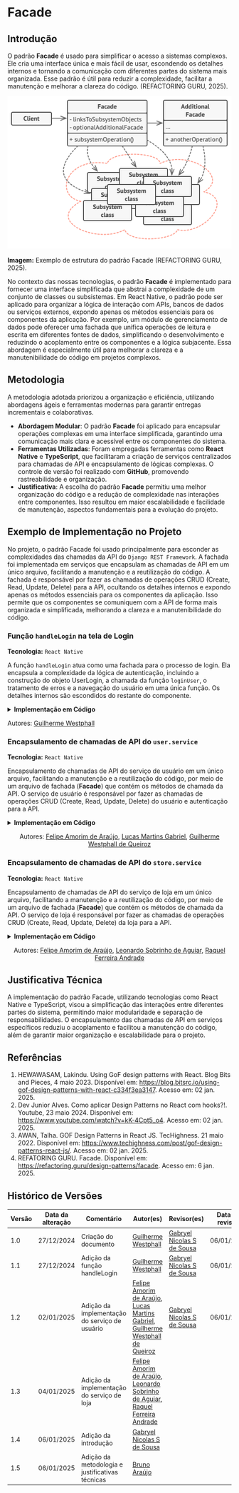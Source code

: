 # Facade

## Introdução

O padrão **Facade** é usado para simplificar o acesso a sistemas complexos. Ele cria uma interface única e mais fácil de usar, escondendo os detalhes internos e tornando a comunicação com diferentes partes do sistema mais organizada. Esse padrão é útil para reduzir a complexidade, facilitar a manutenção e melhorar a clareza do código. (REFACTORING GURU, 2025).

![Facade](./assets/facade.png)

**Imagem:** Exemplo de estrutura do padrão Facade (REFACTORING GURU, 2025).

No contexto das nossas tecnologias, o padrão **Facade** é implementado para fornecer uma interface simplificada que abstrai a complexidade de um conjunto de classes ou subsistemas. Em React Native, o padrão pode ser aplicado para organizar a lógica de interação com APIs, bancos de dados ou serviços externos, expondo apenas os métodos essenciais para os componentes da aplicação. Por exemplo, um módulo de gerenciamento de dados pode oferecer uma fachada que unifica operações de leitura e escrita em diferentes fontes de dados, simplificando o desenvolvimento e reduzindo o acoplamento entre os componentes e a lógica subjacente. Essa abordagem é especialmente útil para melhorar a clareza e a manutenibilidade do código em projetos complexos.

## Metodologia

A metodologia adotada priorizou a organização e eficiência, utilizando abordagens ágeis e ferramentas modernas para garantir entregas incrementais e colaborativas.


- **Abordagem Modular**: O padrão **Facade** foi aplicado para encapsular operações complexas em uma interface simplificada, garantindo uma comunicação mais clara e acessível entre os componentes do sistema.
- **Ferramentas Utilizadas**: Foram empregadas ferramentas como **React Native** e **TypeScript**, que facilitaram a criação de serviços centralizados para chamadas de API e encapsulamento de lógicas complexas. O controle de versão foi realizado com **GitHub**, promovendo rastreabilidade e organização.
- **Justificativa**: A escolha do padrão **Facade** permitiu uma melhor organização do código e a redução de complexidade nas interações entre componentes. Isso resultou em maior escalabilidade e facilidade de manutenção, aspectos fundamentais para a evolução do projeto.

## Exemplo de Implementação no Projeto

No projeto, o padrão Facade foi usado principalmente para esconder as complexidades das chamadas da API do `Django REST Framework`. A fachada foi implementada em serviços que encapsulam as chamadas de API em um único arquivo, facilitando a manutenção e a reutilização do código. A fachada é responsável por fazer as chamadas de operações CRUD (Create, Read, Update, Delete) para a API, ocultando os detalhes internos e expondo apenas os métodos essenciais para os componentes da aplicação. Isso permite que os componentes se comuniquem com a API de forma mais organizada e simplificada, melhorando a clareza e a manutenibilidade do código.

<!-- Explique como as decisões foram tomadas, as ferramentas utilizadas, e justifique escolhas arquiteturais.
>>>>>>> 13d4db7707a38abaa117e2fa3b48ba24b7498641


## Implementações no Código Fonte

<!-- Descreva como o padrão foi implementado no projeto, incluindo código e diagramas. -->

### Função `handleLogin` na tela de Login

**Tecnologia:** `React Native`

A função `handleLogin` atua como uma fachada para o processo de login. Ela encapsula a complexidade da lógica de autenticação, incluindo a construção do objeto UserLogin, a chamada da função `loginUser`, o tratamento de erros e a navegação do usuário em uma única função. Os detalhes internos são escondidos do restante do componente.

<details>
<summary><b>Implementação em Código</b></summary>

**Função** [handleLogin]()

![handleLogin](./assets/userservice-login.png)

</details>

Autores: [Guilherme Westphall](https://github.com/west7)

### Encapsulamento de chamadas de API do `user.service`

**Tecnologia:** `React Native`

Encapsulamento de chamadas de API do serviço de usuário em um único arquivo, facilitando a manutenção e a reutilização do código, por meio de um arquivo de fachada (**Facade**) que contém os métodos de chamada da API. O serviço de usuário é responsável por fazer as chamadas de operações CRUD (Create, Read, Update, Delete) do usuário e autenticação para a API.

<details>
<summary><b>Implementação em Código</b></summary>

**Serviço [user.service.tsx](https://github.com/UnBArqDsw2024-2/2024.2_G7_Entrega_Entrega_03/blob/12-us01/src/HungryHub.2024.2-Front/hungryhub/src/api/services/user.service.tsx)**:

![user.service.tsx](./assets/userservice.png)

**Utilização na tela de registro [register.tsx](https://github.com/UnBArqDsw2024-2/2024.2_G7_Entrega_Entrega_03/blob/12-us01/src/HungryHub.2024.2-Front/hungryhub/src/app/(public)/register.tsx)**:

![register.tsx](./assets/userservice-register.png)

**Utilização na tela de login [login.tsx](https://github.com/UnBArqDsw2024-2/2024.2_G7_Entrega_Entrega_03/blob/12-us01/src/HungryHub.2024.2-Front/hungryhub/src/app/(public)/login.tsx)**:

![login.tsx](./assets/userservice-login.png)

</details>

<center>

Autores: [Felipe Amorim de Araújo](https://github.com/lipeaaraujo), [Lucas Martins Gabriel](https://github.com/martinsglucas), [Guilherme Westphall de Queiroz](https://github.com/west7)

</center>

### Encapsulamento de chamadas de API do `store.service`

**Tecnologia:** `React Native`

Encapsulamento de chamadas de API do serviço de loja em um único arquivo, facilitando a manutenção e a reutilização do código, por meio de um arquivo de fachada (**Facade**) que contém os métodos de chamada da API. O serviço de loja é responsável por fazer as chamadas de operações CRUD (Create, Read, Update, Delete) da loja para a API.

<details>
<summary><b>Implementação em Código</b></summary>

**Serviço [store.service.tsx]()**:

![store.service.tsx](assets/servico-store.png)

**Utilização na tela de detalhes da loja [[storeId].tsx]()**:

![[storeId].tsx](assets/servico-store-utilizacao.png)

</details>

<center>

Autores: [Felipe Amorim de Araújo](https://github.com/lipeaaraujo), [Leonardo Sobrinho de Aguiar](https://github.com/Leonardo0o0), [Raquel Ferreira Andrade](https://github.com/raquel-andrade)

</center>


## Justificativa Técnica

A implementação do padrão Facade, utilizando tecnologias como React Native e TypeScript, visou a simplificação das interações entre diferentes partes do sistema, permitindo maior modularidade e separação de responsabilidades. O encapsulamento das chamadas de API em serviços específicos reduziu o acoplamento e facilitou a manutenção do código, além de garantir maior organização e escalabilidade para o projeto.


## Referências

1. HEWAWASAM, Lakindu. Using GoF design patterns with React. Blog Bits and Pieces, 4 maio 2023. Disponível em: https://blog.bitsrc.io/using-gof-design-patterns-with-react-c334f3ea3147. Acesso em: 02 jan. 2025.
2. Dev Junior Alves. Como aplicar Design Patterns no React com hooks?!. Youtube, 23 maio 2024. Disponível em: https://www.youtube.com/watch?v=kK-4Cpt5_o4. Acesso em: 02 jan. 2025.
3. AWAN, Talha. GOF Design Patterns in React JS. TecHighness. 21 maio 2022. Disponível em: https://www.techighness.com/post/gof-design-patterns-react-js/. Acesso em: 02 jan. 2025.
4. REFATORING GURU. Facade. Disponível em: https://refactoring.guru/design-patterns/facade. Acesso em: 6 jan. 2025.
   
## Histórico de Versões

| Versão | Data da alteração | Comentário                   | Autor(es)                                       | Revisor(es) | Data de revisão |
| ------ | ----------------- | ---------------------------- | ----------------------------------------------- | ----------- | --------------- |
| 1.0    | 27/12/2024        | Criação do documento         | [Guilherme Westphall](https://github.com/west7) |  [Gabryel Nicolas S de Sousa](https://github.com/gabryelns) | 06/01/2025 |
| 1.1    | 27/12/2024        | Adição da função handleLogin | [Guilherme Westphall](https://github.com/west7) |     [Gabryel Nicolas S de Sousa](https://github.com/gabryelns) | 06/01/2025 |# Facade
| 1.2 | 02/01/2025 | Adição da implementação do serviço de usuário | [Felipe Amorim de Araújo](https://github.com/lipeaaraujo), [Lucas Martins Gabriel](https://github.com/martinsglucas), [Guilherme Westphall de Queiroz](https://github.com/west7) | [Gabryel Nicolas S de Sousa](https://github.com/gabryelns) | 06/01/2025 |
| 1.3 | 04/01/2025 | Adição da implementação do serviço de loja | [Felipe Amorim de Araújo](https://github.com/lipeaaraujo), [Leonardo Sobrinho de Aguiar](https://github.com/Leonardo0o0), [Raquel Ferreira Andrade](https://github.com/raquel-andrade) |  |  |
| 1.4 | 06/01/2025 | Adição da introdução | [Gabryel Nicolas S de Sousa](https://github.com/gabryelns) |  |  |
| 1.5 | 06/01/2025 | Adição da metodologia e justificativas técnicas | [Bruno Araújo](https://github.com/brunocva) |  |  |

